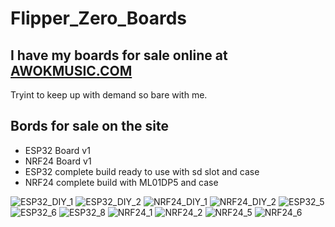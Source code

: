 # Flipper_Zero_Boards

## I have my boards for sale online at [AWOKMUSIC.COM](https://awokmusic.square.site)

Tryint to keep up with demand so bare with me.

## Bords for sale on the site
- ESP32 Board v1
- NRF24 Board v1
- ESP32 complete build ready to use with sd slot and case
- NRF24 complete build with ML01DP5 and case

![ESP32_DIY_1](https://user-images.githubusercontent.com/115850341/205543220-248879f3-5a0f-49b7-8758-593f5498a913.jpg)
![ESP32_DIY_2](https://user-images.githubusercontent.com/115850341/205543224-c4941998-2b5a-49e9-aae2-666324610d54.jpg)
![NRF24_DIY_1](https://user-images.githubusercontent.com/115850341/205543235-3959b3c8-f1d9-4fb0-9acf-6bb48cc196cf.JPG)
![NRF24_DIY_2](https://user-images.githubusercontent.com/115850341/205543240-33b7dbfb-541f-4b83-82d6-1b840ecf83dd.jpg)
![ESP32_5](https://user-images.githubusercontent.com/115850341/205543251-982488f1-121f-4d99-8ec2-0998e88ae619.JPG)
![ESP32_6](https://user-images.githubusercontent.com/115850341/205543256-f17c25b7-1a00-4b7f-9bfa-dc7414b2accc.JPG)
![ESP32_8](https://user-images.githubusercontent.com/115850341/205543374-59516d7b-ea7b-4c65-8607-0516c4071bf6.JPG)
![NRF24_1](https://user-images.githubusercontent.com/115850341/205543276-afd85fd0-bb84-4209-93e1-9b303aea01c1.JPG)
![NRF24_2](https://user-images.githubusercontent.com/115850341/205543281-8d91557d-f461-43ba-8079-007886200f0a.JPG)
![NRF24_5](https://user-images.githubusercontent.com/115850341/205543290-56c0af2b-9c34-452b-8ae4-cba532b5b4e1.JPG)
![NRF24_6](https://user-images.githubusercontent.com/115850341/205543292-3fe848c1-46fc-4c83-b2a6-10d8875fb6ff.JPG)
